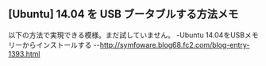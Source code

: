 ## [Ubuntu] 14.04 を USB ブータブルする方法メモ

以下の方法で実現できる模様。まだ試していません。
-Ubuntu 14.04をUSBメモリーからインストールする
--http://symfoware.blog68.fc2.com/blog-entry-1393.html
